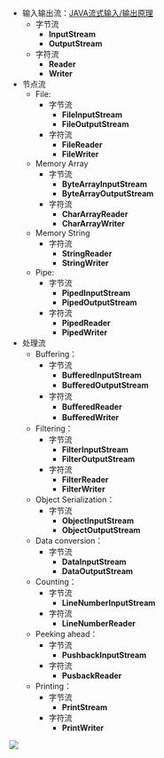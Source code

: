 - 输入输出流：[JAVA流式输入/输出原理](obsidian://booknote?type=annotation&book=%E7%8B%82%E7%A5%9E%E8%AF%B4%E5%85%A8%E9%83%A8%E7%AC%94%E8%AE%B0%E5%86%85%E5%AE%B9/10%E3%80%81JavaSE%EF%BC%9AIO%E6%B5%81.pdf&id=6deecd0b-3265-7de7-fdf3-822b6e34af95&page=1&rect=111.613,755.859,304.593,780.434)
	- 字节流
		- **InputStream**
		- **OutputStream**
	- 字符流
		- **Reader**
		- **Writer**
- 节点流
	- File: 
		- 字节流
			- **FileInputStream**
			- **FileOutputStream**
		- 字符流
			- **FileReader**
			- **FileWriter**
	- Memory Array
		- 字节流
			- **ByteArrayInputStream**
			- **ByteArrayOutputStream**
		- 字符流
			- **CharArrayReader**
			- **CharArrayWriter**
	- Memory String
		- 字符流
			- **StringReader**
			- **StringWriter**
	- Pipe: 
		- 字节流
			- **PipedInputStream**
			- **PipedOutputStream**
		- 字符流
			- **PipedReader**
			- **PipedWriter**
- 处理流
	- Buffering：
		- 字节流
			- **BufferedInputStream**
			- **BuﬀeredOutputStream**
		- 字符流
			- **BuﬀeredReader**
			- **BuﬀeredWriter**
	- Filtering：
		- 字节流
			- **FilterInputStream**
			- **FilterOutputStream**
		- 字符流
			- **FilterReader**
			- **FilterWriter**
	- Object Serialization：
		- 字节流
			- **ObjectInputStream**
			- **ObjectOutputStream**
	- Data conversion：
		- 字节流
			- **DataInputStream**
			- **DataOutputStream**
	- Counting：
		- 字节流
			- **LineNumberInputStream**
		- 字符流
			- **LineNumberReader**
	- Peeking ahead：
		- 字节流
			- **PushbackInputStream**
		- 字符流
			- **PusbackReader**
	- Printing：
		- 字节流
			- **PrintStream**
		- 字符流
			- **PrintWriter**

![](http://imgs.kbpoyo.top/imgs/IO流_202207032319130.png)